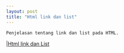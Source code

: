 ```yaml
---
layout: post
title: "Html link dan list"
---
```




    Penjelasan tentang link dan list pada HTML.

|[Html link dan List](/assets/images/farid.png)